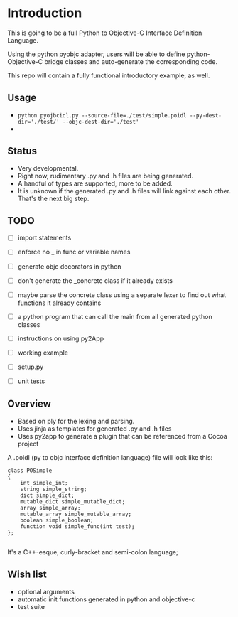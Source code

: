# Introduction

This is going to be a full Python to Objective-C Interface Definition Language.

Using the python pyobjc adapter, users will be able to define python-Objective-C bridge classes and auto-generate the corresponding code.

This repo will contain a fully functional introductory example, as well.

## Usage
* `python pyojbcidl.py --source-file=./test/simple.poidl --py-dest-dir='./test/' --objc-dest-dir='./test'`
* 

## Status

* Very developmental. 
* Right now, rudimentary .py and .h files are being generated.
* A handful of types are supported, more to be added.
* It is unknown if the generated .py and .h files will link against each other. That's the next big step.


## TODO 

- [ ] import statements
- [ ] enforce no _ in func or variable names
- [ ] generate objc decorators in python
- [ ] don't generate the _concrete class if it already exists
- [ ] maybe parse the concrete class using a separate lexer to find out what functions it already contains
- [ ] a python program that can call the main from all generated python classes
- [ ] instructions on using py2App
- [ ] working example
- [ ] setup.py
- [ ] unit tests


## Overview

* Based on ply for the lexing and parsing.
* Uses jinja as templates for generated .py and .h files
* Uses py2app to generate a plugin that can be referenced from a Cocoa project

A .poidl (py to objc interface definition language) file will look like this:

```
class POSimple
{
    int simple_int;
    string simple_string;
    dict simple_dict;
    mutable_dict simple_mutable_dict;
    array simple_array;
    mutable_array simple_mutable_array;
    boolean simple_boolean;
    function void simple_func(int test);
};
	
```

It's a C++-esque, curly-bracket and semi-colon language;

## Wish list
* optional arguments
* automatic init functions generated in python and objective-c
* test suite
